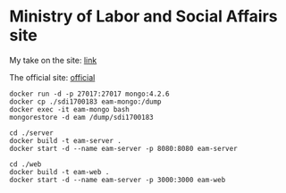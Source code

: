# Ministry of Labor and Social Affairs site

My take on the site: [link](https://eam-ministry.herokuapp.com/)

The official site: [official](https://www.ypakp.gr/)

```
docker run -d -p 27017:27017 mongo:4.2.6
docker cp ./sdi1700183 eam-mongo:/dump
docker exec -it eam-mongo bash
mongorestore -d eam /dump/sdi1700183
```

```
cd ./server
docker build -t eam-server .
docker start -d --name eam-server -p 8080:8080 eam-server
```

```
cd ./web
docker build -t eam-web .
docker start -d --name eam-server -p 3000:3000 eam-web
```
